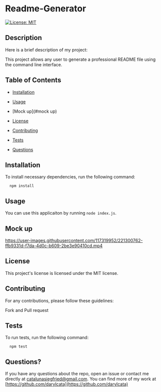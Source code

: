 # Readme-Generator

[![License: MIT](https://img.shields.io/badge/MIT-blue.svg)](https://opensource.org/licenses/MIT)

 ## Description 
 
 Here is a brief description of my project:
 
 This project allows any user to generate a professional README file using the command line interface.
## Table of Contents

* [Installation](#installation)

* [Usage](#usage)

* [Mock up](#mock up)

* [License](#license)

* [Contributing](#contributing)

* [Tests](#tests)

* [Questions](#questions)
## Installation
 
To install necessary dependencies, run the following command:
 
      npm install
## Usage 

You can use this applicaiton by running `node index.js`.

## Mock up


https://user-images.githubusercontent.com/117319952/221300762-ffb9331d-f7da-4d0c-b609-2be3e90410cd.mp4


## License
 
This project's license is licensed under the MIT license.
## Contributing
 
For any contributions, please follow these guidelines:

 Fork and Pull request
## Tests
 
 To run tests, run the following command:
 
      npm test
## Questions?

If you have any questions about the repo, open an issue or contact me directly at catalunasiegfried@gmail.com. 
You can find more of my work at [https://github.com/darylcata](https://github.com/darylcata)
